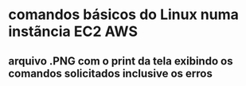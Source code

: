 # comandos básicos do Linux numa instãncia EC2 AWS #
 ## arquivo .PNG com o print da tela exibindo os comandos solicitados inclusive os erros ##
